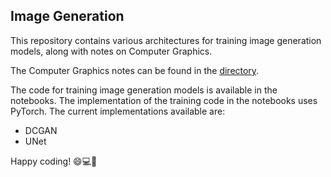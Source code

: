 ## Image Generation

This repository contains various architectures for training image generation models, along with notes on Computer Graphics.

The Computer Graphics notes can be found in the [directory](./Computer%20Graphics/).

The code for training image generation models is available in the notebooks. The implementation of the training code in the notebooks uses PyTorch. The current implementations available are:
- DCGAN
- UNet

Happy coding! 😄💻🚀